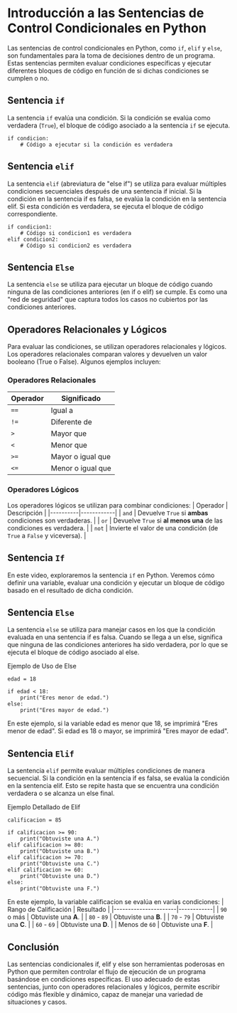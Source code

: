 # Introducción a las Sentencias de Control Condicionales en Python

Las sentencias de control condicionales en Python, como `if`, `elif` y `else`, son fundamentales para la toma de decisiones dentro de un programa. Estas sentencias permiten evaluar condiciones específicas y ejecutar diferentes bloques de código en función de si dichas condiciones se cumplen o no.

## Sentencia `if`
La sentencia `if` evalúa una condición. Si la condición se evalúa como verdadera (`True`), el bloque de código asociado a la sentencia `if` se ejecuta.

```
if condicion:
    # Código a ejecutar si la condición es verdadera
```

## Sentencia `elif`
La sentencia `elif` (abreviatura de "else if") se utiliza para evaluar múltiples condiciones secuenciales después de una sentencia if inicial. Si la condición en la sentencia if es falsa, se evalúa la condición en la sentencia elif. Si esta condición es verdadera, se ejecuta el bloque de código correspondiente.

```
if condicion1:
    # Código si condicion1 es verdadera
elif condicion2:
    # Código si condicion2 es verdadera
```

## Sentencia `Else`
La sentencia `else` se utiliza para ejecutar un bloque de código cuando ninguna de las condiciones anteriores (en if o elif) se cumple. Es como una "red de seguridad" que captura todos los casos no cubiertos por las condiciones anteriores.

## Operadores Relacionales y Lógicos
Para evaluar las condiciones, se utilizan operadores relacionales y lógicos. Los operadores relacionales comparan valores y devuelven un valor booleano (True o False). Algunos ejemplos incluyen:

### Operadores Relacionales

| Operador | Significado          |
|----------|----------------------|
| `==`     | Igual a             |
| `!=`     | Diferente de        |
| `>`      | Mayor que           |
| `<`      | Menor que           |
| `>=`     | Mayor o igual que   |
| `<=`     | Menor o igual que   |


### Operadores Lógicos
Los operadores lógicos se utilizan para combinar condiciones:
| Operador | Descripción |
|----------|------------|
| `and`   | Devuelve `True` si **ambas** condiciones son verdaderas. |
| `or`    | Devuelve `True` si **al menos una** de las condiciones es verdadera. |
| `not`   | Invierte el valor de una condición (de `True` a `False` y viceversa). |

## Sentencia `If`
En este video, exploraremos la sentencia `if` en Python. Veremos cómo definir una variable, evaluar una condición y ejecutar un bloque de código basado en el resultado de dicha condición.

## Sentencia `Else`
La sentencia `else` se utiliza para manejar casos en los que la condición evaluada en una sentencia if es falsa. Cuando se llega a un else, significa que ninguna de las condiciones anteriores ha sido verdadera, por lo que se ejecuta el bloque de código asociado al else.

Ejemplo de Uso de Else
```
edad = 18

if edad < 18:
    print("Eres menor de edad.")
else:
    print("Eres mayor de edad.")
```

En este ejemplo, si la variable edad es menor que 18, se imprimirá "Eres menor de edad". Si edad es 18 o mayor, se imprimirá "Eres mayor de edad".

## Sentencia `Elif`
La sentencia `elif` permite evaluar múltiples condiciones de manera secuencial. Si la condición en la sentencia if es falsa, se evalúa la condición en la sentencia elif. Esto se repite hasta que se encuentra una condición verdadera o se alcanza un else final.

Ejemplo Detallado de Elif
```
calificacion = 85

if calificacion >= 90:
    print("Obtuviste una A.")
elif calificacion >= 80:
    print("Obtuviste una B.")
elif calificacion >= 70:
    print("Obtuviste una C.")
elif calificacion >= 60:
    print("Obtuviste una D.")
else:
    print("Obtuviste una F.")
```

En este ejemplo, la variable calificacion se evalúa en varias condiciones:
| Rango de Calificación | Resultado |
|----------------------|------------|
| `90` o más         | Obtuviste una **A**. |
| `80` - `89`        | Obtuviste una **B**. |
| `70` - `79`        | Obtuviste una **C**. |
| `60` - `69`        | Obtuviste una **D**. |
| Menos de `60`      | Obtuviste una **F**. |

## Conclusión
Las sentencias condicionales if, elif y else son herramientas poderosas en Python que permiten controlar el flujo de ejecución de un programa basándose en condiciones específicas. El uso adecuado de estas sentencias, junto con operadores relacionales y lógicos, permite escribir código más flexible y dinámico, capaz de manejar una variedad de situaciones y casos.